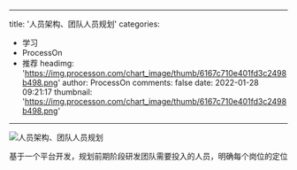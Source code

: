 
---
title: '人员架构、团队人员规划'
categories: 
 - 学习
 - ProcessOn
 - 推荐
headimg: 'https://img.processon.com/chart_image/thumb/6167c710e401fd3c2498b498.png'
author: ProcessOn
comments: false
date: 2022-01-28 09:21:17
thumbnail: 'https://img.processon.com/chart_image/thumb/6167c710e401fd3c2498b498.png'
---

<div>   
<img class="thumb" alt="人员架构、团队人员规划" src="https://img.processon.com/chart_image/thumb/6167c710e401fd3c2498b498.png" referrerpolicy="no-referrer">
<p>基于一个平台开发，规划前期阶段研发团队需要投入的人员，明确每个岗位的定位</p>  
</div>
            